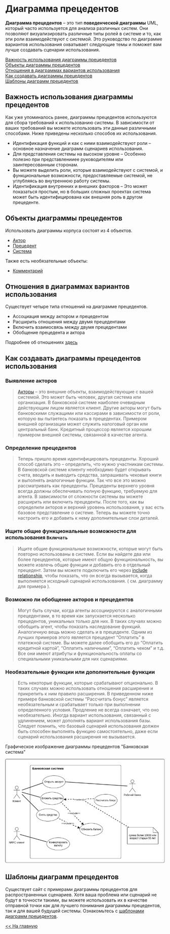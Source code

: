 # Диаграмма прецедентов

**Диаграмма прецедентов** – это тип **поведенческой диаграммы** UML, который часто используется для анализа различных систем. Они позволяют визуализировать различные типы ролей в системе и то, как эти роли взаимодействуют с системой. Это руководство по диаграмме вариантов использования охватывает следующие темы и поможет вам лучше создавать сценарии использования.

[Важность использования диаграммы прецедентов](#важность-использования-диаграммы-прецедентов)</br>
[Объекты диаграммы прецедентов](#объекты-диаграммы-прецедентов)</br>
[Отношения в диаграммах вариантов использования](#отношения-в-диаграммах-вариантов-использования)</br>
[Как создавать диаграммы прецедентов](#как-создавать-диаграммы-прецедентов-использования)</br>
[Шаблоны диаграмм прецедентов](#шаблоны-диаграмм-прецедентов)

## Важность использования диаграммы прецедентов

Как уже упоминалось ранее, диаграммы прецедентов используются для сбора требований к использованию системы. В зависимости от ваших требований вы можете использовать эти данные различными способами. Ниже приведены несколько способов их использования.

- Идентификация функций и как с ними взаимодействуют роли – основное назначение диаграмм сценариев использования.
- Для представления системы на высоком уровне – Особенно полезно при представленииее руководителям или заинтересованным сторонам.
- Вы можете выделить роли, которые взаимодействуют с системой, и функциональные возможности, предоставляемые системой, не углубляясь во внутреннюю работу системы.
- Идентификация внутренних и внешних факторов – Это может показаться простым, но в больших сложных проектах система может быть идентифицирована как внешняя роль в другом прецеденте.

## Объекты диаграммы прецедентов

Использовать диаграммы корпуса состоят из 4 объектов.

- [Актор](./actor.md)
- [Прецедент](./use-case.md)
- [Система](./boundary.md)

Также есть необязательные объекты:

- [Комментарий](./comment.md)

## Отношения в диаграммах вариантов использования

Существует четыре типа отношений на диаграмме прецедентов.

- Ассоциация между актором и прецедентом
- Расширить отношения между двумя прецедентами
- Включить взаимосвязь между двумя прецедентами
- Обобщение прецедента и актора

Подробнее об отношениях [здесь](./relationships.md)

## Как создавать диаграммы прецедентов использования

### Выявление акторов

> [Акторы](./actor.md) – это внешние объекты, взаимодействующие с вашей системой. Это может быть человек, другая система или организация. В банковской системе наиболее очевидным действующим лицом является клиент. Другие акторы могут быть банковскими служащими или кассирами в зависимости от роли, которую вы пытаетесь показать в прецедентах. Примером внешней организации может служить налоговый орган или центральный банк. Кредитный процессор является хорошим примером внешней системы, связанной в качестве агента.

### Определение прецедентов

> Теперь пришло время идентифицировать прецеденты. Хороший способ сделать это – определить, что нужно участникам системы. В банковской системе клиенту необходимо будет открывать счета, вводить и выводить средства, запрашивать чековые книги и выполнять аналогичные функции. Так что все это можно рассматривать как прецеденты. Прецеденты верхнего уровня всегда должны обеспечивать полную функцию, требуемую для агента. В зависимости от сложности системы вы можете расширить или включить прецеденты. После того, как вы определили акторов и верхний уровень использования, у вас есть базовое представление о системе. Теперь вы можете точно настроить его и добавить к нему дополнительные слои деталей.

### Ищите общие функциональные возможности для использования `Включать`

> Ищите общие функциональные возможности, которые могут быть повторно использованы в системе. Если вы найдете два или более прецедентов, которые имеют общую функциональность, вы можете извлечь общие функции и добавить его в отдельный прецедент. Затем вы можете подключить его через [include relationship](./relationships.md), чтобы показать, что он всегда вызывается, когда выполняется исходный сценарий использования. ( см. диаграмму для примера ).

### Возможно ли обобщение акторов и прецедентов

> Могут быть случаи, когда агенты ассоциируются с аналогичными прецедентами, в то время как запускается несколько прецедентов, уникальных только для них. В таких случаях можно обобщить агент, чтобы показать наследование функций. Аналогичную вещь можно сделать и в прецеденте. Одним из лучших примеров этого является прецедент “Оплатить” в платежной системе. Вы можете далее обобщить его до “Оплатить кредитной картой”, “Оплатить наличными”, “Оплатить чеком” и т.д. Все они имеют атрибуты и функциональность оплаты со специальными уникальными для них сценариями.

### Необязательные функции или дополнительные функции

> Есть некоторые функции, которые срабатывают опционально. В таких случаях можно использовать отношения расширения и прикрепить к ним правило расширения. В приведенном ниже примере банковской системы “Рассчитать бонус” является необязательным и срабатывает только при выполнении определенного условия. Продление не всегда означает, что оно необязательно. Иногда вариант использования, связанный с удлинением, может дополнять вариант использования базы. Следует помнить, что базовый сценарий использования должен быть способен выполнять функцию самостоятельно, даже если сценарий использования расширения не вызывается.

Графическое изображение диаграммы прецедентов "Банковская система"

![](../assets/diagram-use-case/use-case-diagram-example.png)

## Шаблоны диаграмм прецедентов

Существует сайт с примерами диаграммы прецедентов для распространенных сценариев. Хотя ваша проблема или сценарий не будут в точности такими, вы можете использовать их в качестве отправной точки как для лучшего понимания диаграммы прецедентов, так и для вашей будущей системы. Ознакомьтесь с [шаблонами диаграмм прецедентов](https://creately.com/diagram-community/popular/t/use-case).

[<< На главную](../README.md)

<!-- В главный README -->
<!--

Диаграмма вариантов использования (англ. use-case diagram) – диаграмма, описывающая, какой функционал разрабатываемой программной системы доступен каждой группе пользователей.

На диаграммах вариантов использования отображается взаимодействие между вариантами использования, представляющими функции системы, и действующими лицами, представляющими людей или системы, получающие или передающие информацию в данную систему. Из диаграмм вариантов использования можно получить довольно много информации о системе. Этот тип диаграмм описывает общую функциональность системы. Пользователи, менеджеры проектов, аналитики, разработчики, специалисты по контролю качества и все, кого интересует система в целом, могут, изучая диаграммы вариантов использования, понять, что система должна делать. -->
